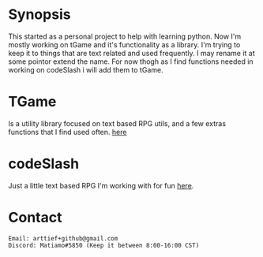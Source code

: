 # Synopsis

This started as a personal project to help with learning python. Now I'm mostly working on tGame and it's functionality as a library. I'm trying to keep it to things that are text related and used frequently. I may rename it at some pointor extend the name. For now thogh as I find functions needed in working on codeSlash i will add them to tGame.

# TGame
Is a utility library focused on text based RPG utils, and a few extras functions that I find used often. [here](https://github.com/ArttieF/tGame)

# codeSlash
Just a little text based RPG I'm working with for fun [here](https://github.com/ArttieF/codeSlash).

# Contact
    Email: arttief+github@gmail.com
    Discord: Matiamo#5850 (Keep it between 8:00-16:00 CST)
    
